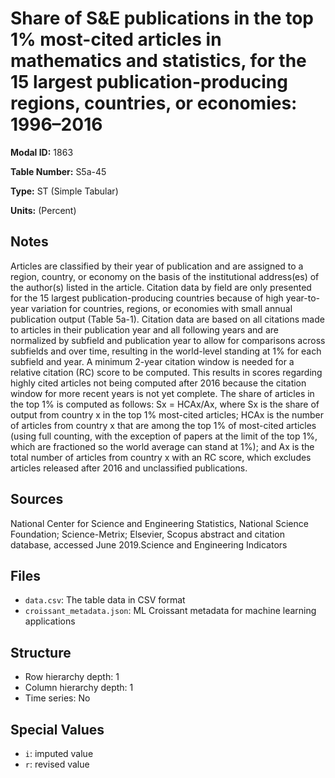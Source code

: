 # Share of S&E publications in the top 1% most-cited articles in mathematics and statistics, for the 15 largest publication-producing regions, countries, or economies: 1996–2016

**Modal ID:** 1863

**Table Number:** S5a-45

**Type:** ST (Simple Tabular)

**Units:** (Percent)

## Notes

Articles are classified by their year of publication and are assigned to a region, country, or economy on the basis of the institutional address(es) of the author(s) listed in the article. Citation data by field are only presented for the 15 largest publication-producing countries because of high year-to-year variation for countries, regions, or economies with small annual publication output (Table 5a-1). Citation data are based on all citations made to articles in their publication year and all following years and are normalized by subfield and publication year to allow for comparisons across subfields and over time, resulting in the world-level standing at 1% for each subfield and year. A minimum 2-year citation window is needed for a relative citation (RC) score to be computed. This results in scores regarding highly cited articles not being computed after 2016 because the citation window for more recent years is not yet complete. The share of articles in the top 1% is computed as follows: Sx = HCAx/Ax, where Sx is the share of output from country x in the top 1% most-cited articles; HCAx is the number of articles from country x that are among the top 1% of most-cited articles (using full counting, with the exception of papers at the limit of the top 1%, which are fractioned so the world average can stand at 1%); and Ax is the total number of articles from country x with an RC score, which excludes articles released after 2016 and unclassified publications.

## Sources

National Center for Science and Engineering Statistics, National Science Foundation; Science-Metrix; Elsevier, Scopus abstract and citation database, accessed June 2019.Science and Engineering Indicators

## Files

- `data.csv`: The table data in CSV format
- `croissant_metadata.json`: ML Croissant metadata for machine learning applications

## Structure

- Row hierarchy depth: 1
- Column hierarchy depth: 1
- Time series: No

## Special Values

- `i`: imputed value
- `r`: revised value
